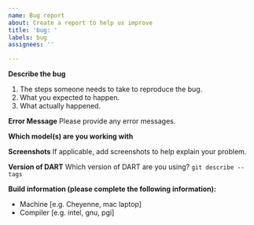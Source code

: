 ```yaml
---
name: Bug report
about: Create a report to help us improve
title: 'bug: '
labels: bug
assignees: ''

---
```


**Describe the bug**

1. The steps someone needs to take to reproduce the bug.  
2. What you expected to happen.  
3. What actually happened.  

**Error Message**
Please provide any error messages.

**Which model(s) are you working with**

**Screenshots**
If applicable, add screenshots to help explain your problem.

**Version of DART**
Which version of DART are you using? 
`git describe --tags`  

**Build information (please complete the following information):**
- Machine [e.g. Cheyenne, mac laptop]
- Compiler [e.g. intel, gnu, pgi]
